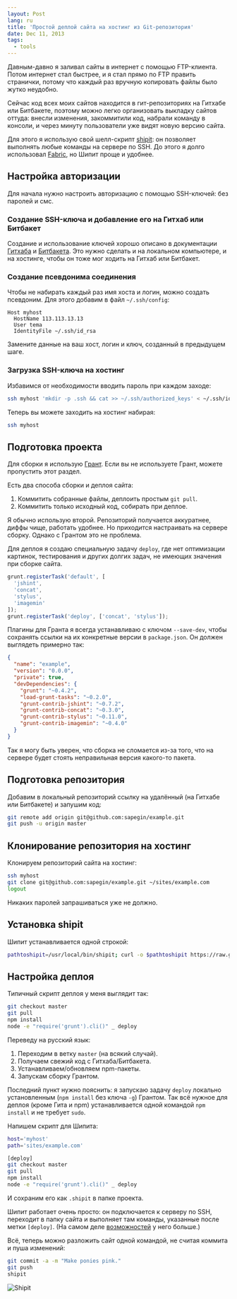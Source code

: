 ```yaml
---
layout: Post
lang: ru
title: 'Простой деплой сайта на хостинг из Git-репозитория'
date: Dec 11, 2013
tags:
  - tools
---
```


Давным-давно я заливал сайты в интернет с помощью FTP-клиента. Потом интернет стал быстрее, и я стал прямо по FTP править странички, потому что каждый раз вручную копировать файлы было жутко неудобно.

Сейчас код всех моих сайтов находится в гит-репозиториях на Гитхабе или Битбакете, поэтому можно легко организовать выкладку сайтов оттуда: внесли изменения, закоммитили код, набрали команду в консоли, и через минуту пользователи уже видят новую версию сайта.

Для этого я использую свой шелл-скрипт [shipit](https://github.com/sapegin/shipit): он позволяет выполнять любые команды на сервере по SSH. До этого я долго использовал [Fabric](http://www.fabfile.org/), но Шипит проще и удобнее.

## Настройка авторизации

Для начала нужно настроить авторизацию с помощью SSH-ключей: без паролей и смс.

### Создание SSH-ключа и добавление его на Гитхаб или Битбакет

Создание и использование ключей хорошо описано в документации [Гитхаба](https://help.github.com/articles/generating-ssh-keys/) и [Битбакета](https://confluence.atlassian.com/pages/viewpage.action?pageId=270827678). Это нужно сделать и на локальном компьютере, и на хостинге, чтобы он тоже мог ходить на Гитхаб или Битбакет.

### Создание псевдонима соединения

Чтобы не набирать каждый раз имя хоста и логин, можно создать псевдоним. Для этого добавим в файл `~/.ssh/config`:

```
Host myhost
  HostName 113.113.13.13
  User tema
  IdentityFile ~/.ssh/id_rsa
```

Замените данные на ваш хост, логин и ключ, созданный в предыдущем шаге.

### Загрузка SSH-ключа на хостинг

Избавимся от необходимости вводить пароль при каждом заходе:

```bash
ssh myhost 'mkdir -p .ssh && cat >> ~/.ssh/authorized_keys' < ~/.ssh/id_rsa.pub
```

Теперь вы можете заходить на хостинг набирая:

```bash
ssh myhost
```

## Подготовка проекта

Для сборки я использую [Грант](http://nano.sapegin.ru/all/grunt-0-4). Если вы не используете Грант, можете пропустить этот раздел.

Есть два способа сборки и деплоя сайта:

1. Коммитить собранные файлы, деплоить простым `git pull`.
2. Коммитить только исходный код, собирать при деплое.

Я обычно использую второй. Репозиторий получается аккуратнее, диффы чище, работать удобнее. Но приходится настраивать на сервере сборку. Однако с Грантом это не проблема.

Для деплоя я создаю специальную задачу `deploy`, где нет оптимизации картинок, тестирования и других долгих задач, не имеющих значения при сборке сайта.

```javascript
grunt.registerTask('default', [
  'jshint',
  'concat',
  'stylus',
  'imagemin'
]);
grunt.registerTask('deploy', ['concat', 'stylus']);
```

Плагины для Гранта я всегда устанавливаю с ключом `--save-dev`, чтобы сохранять ссылки на их конкретные версии в `package.json`. Он должен выглядеть примерно так:

```json
{
  "name": "example",
  "version": "0.0.0",
  "private": true,
  "devDependencies": {
    "grunt": "~0.4.2",
    "load-grunt-tasks": "~0.2.0",
    "grunt-contrib-jshint": "~0.7.2",
    "grunt-contrib-concat": "~0.3.0",
    "grunt-contrib-stylus": "~0.11.0",
    "grunt-contrib-imagemin": "~0.4.0"
  }
}
```

Так я могу быть уверен, что сборка не сломается из-за того, что на сервере будет стоять неправильная версия какого-то пакета.

## Подготовка репозитория

Добавим в локальный репозиторий ссылку на удалённый (на Гитхабе или Битбакете) и запушим код:

```bash
git remote add origin git@github.com:sapegin/example.git
git push -u origin master
```

## Клонирование репозитория на хостинг

Клонируем репозиторий сайта на хостинг:

```bash
ssh myhost
git clone git@github.com:sapegin/example.git ~/sites/example.com
logout
```

Никаких паролей запрашиваться уже не должно.

## Установка shipit

Шипит устанавливается одной строкой:

```bash
pathtoshipit=/usr/local/bin/shipit; curl -o $pathtoshipit https://raw.github.com/sapegin/shipit/master/bin/shipit; chmod +x $pathtoshipit; unset pathtoshipit
```

## Настройка деплоя

Типичный скрипт деплоя у меня выглядит так:

```bash
git checkout master
git pull
npm install
node -e "require('grunt').cli()" _ deploy
```

Переведу на русский язык:

1. Переходим в ветку `master` (на всякий случай).
2. Получаем свежий код с Гитхаба/Битбакета.
3. Устанавливаем/обновляем npm-пакеты.
4. Запускам сборку Грантом.

Последний пункт нужно пояснить: я запускаю задачу `deploy` локально установленным (`npm install` без ключа `-g`) Грантом. Так всё нужное для деплоя (кроме Гита и npm) устанавливается одной командой `npm install` и не требует `sudo`.

Напишем скрипт для Шипита:

```bash
host='myhost'
path='sites/example.com'

[deploy]
git checkout master
git pull
npm install
node -e "require('grunt').cli()" _ deploy
```

И сохраним его как `.shipit` в папке проекта.

Шипит работает очень просто: он подключается к серверу по SSH, переходит в папку сайта и выполняет там команды, указанные после метки `[deploy]`. (На самом деле [возможностей](https://github.com/sapegin/shipit/blob/master/Readme.md) у него больше.)

Всё, теперь можно разложить сайт одной командой, не считая коммита и пуша изменений:

```bash
git commit -a -m "Make ponies pink."
git push
shipit
```

![Shipit](/images/mac__shipit.png)

